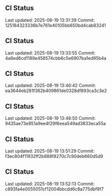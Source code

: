 
## CI Status
Last updated: 2025-08-19 13:31:39
Commit: 125184323336b7e761e40105bb650bd4cab83241

## CI Status
Last updated: 2025-08-19 13:33:55
Commit: 4a6ed6cd1189e458574cbb6c5e6907ba1ed95b4a

## CI Status
Last updated: 2025-08-19 13:46:42
Commit: ea3644eb281f362b409861de0328df893ca3c3e2

## CI Status
Last updated: 2025-08-19 13:48:50
Commit: 9435ae73e851a9ee4f29f6eea549ad3833eca55a

## CI Status
Last updated: 2025-08-19 13:51:29
Commit: f3ec804f11932ff2b888f8270c7c90deb660d5d9

## CI Status
Last updated: 2025-08-19 13:52:13
Commit: c893fa4e0055051cf12004bbcdd6c8a775dbf9f7
